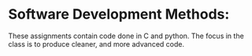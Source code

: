 # Software Development Methods:
These assignments contain code done in C and python. The focus in the class is to produce cleaner, and more advanced code.
